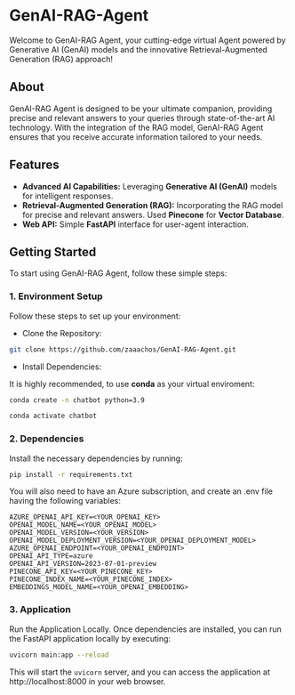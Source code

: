 # GenAI-RAG-Agent

Welcome to GenAI-RAG Agent, your cutting-edge virtual Agent powered by Generative AI (GenAI) models and the innovative Retrieval-Augmented Generation (RAG) approach!

## About

GenAI-RAG Agent is designed to be your ultimate companion, providing precise and relevant answers to your queries through state-of-the-art AI technology. With the integration of the RAG model, GenAI-RAG Agent ensures that you receive accurate information tailored to your needs.

## Features

- **Advanced AI Capabilities:** Leveraging **Generative AI (GenAI)** models for intelligent responses.
- **Retrieval-Augmented Generation (RAG):** Incorporating the RAG model for precise and relevant answers. Used **Pinecone** for **Vector Database**.
- **Web API:** Simple **FastAPI** interface for user-agent interaction.

## Getting Started

To start using GenAI-RAG Agent, follow these simple steps:

### 1. Environment Setup

Follow these steps to set up your environment:
- Clone the Repository:

```bash
git clone https://github.com/zaaachos/GenAI-RAG-Agent.git
```

- Install Dependencies:
  
It is highly recommended, to use **conda** as your virtual enviroment:
```bash
conda create -n chatbot python=3.9
```
```bash
conda activate chatbot
```

### 2. Dependencies
Install the necessary dependencies by running:
```bash
pip install -r requirements.txt
```

You will also need to have an Azure subscription, and create an .env file having the following variables:
```
AZURE_OPENAI_API_KEY=<YOUR_OPENAI_KEY>
OPENAI_MODEL_NAME=<YOUR_OPENAI_MODEL>
OPENAI_MODEL_VERSION=<YOUR_VERSION>
OPENAI_MODEL_DEPLOYMENT_VERSION=<YOUR_OPENAI_DEPLOYMENT_MODEL>
AZURE_OPENAI_ENDPOINT=<YOUR_OPENAI_ENDPOINT>
OPENAI_API_TYPE=azure
OPENAI_API_VERSION=2023-07-01-preview
PINECONE_API_KEY=<YOUR_PINECONE_KEY>
PINECONE_INDEX_NAME=<YOUR_PINECONE_INDEX>
EMBEDDINGS_MODEL_NAME=<YOUR_OPENAI_EMBEDDING>
```

### 3. Application
Run the Application Locally. Once dependencies are installed, you can run the FastAPI application locally by executing:

```bash
uvicorn main:app --reload
```

This will start the `uvicorn` server, and you can access the application at http://localhost:8000 in your web browser.
